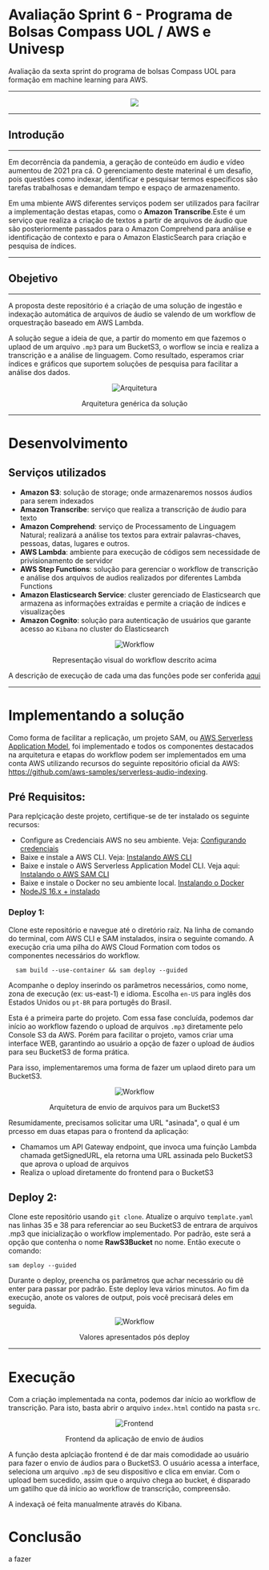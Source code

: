 # Avaliação Sprint 6 - Programa de Bolsas Compass UOL / AWS e Univesp

Avaliação da sexta sprint do programa de bolsas Compass UOL para formação em machine learning para AWS.

***
<div style="text-align:center;"><img src="./src/img/GRUPO_1.png" style="max-width:90%;"></div>

***
## Introdução
***
Em decorrência da pandemia, a geração de conteúdo em áudio e vídeo aumentou de 2021 pra cá. O gerenciamento deste materinal é um desafio, pois questões como indexar, identificar e pesquisar termos específicos são tarefas trabalhosas e demandam tempo e espaço de armazenamento.

Em uma mbiente AWS diferentes serviços podem ser utilizados para facilrar a implementação destas etapas, como o **Amazon Transcribe**.Este é um serviço que realiza a criação de textos a partir de arquivos de áudio que são posteriormente passados para o Amazon Comprehend para análise e identificação de contexto e para o Amazon ElasticSearch para criação e pesquisa de índices.

***

## Obejetivo
***
A proposta deste repositório é a criação de uma solução de ingestão e indexação automática de arquivos de áudio se valendo de um workflow de orquestração baseado em AWS Lambda.

A solução segue a ideia de que, a partir do momento em que fazemos o uplaod de um arquivo `.mp3` para um BucketS3, o worflow se incia e realiza a transcrição e a análise de linguagem.
Como resultado, esperamos criar índices e gráficos que suportem soluções de pesquisa para facilitar a análise dos dados.
<div style="text-align:center;">
  <img src="./src/img/indexaudios.jpg" alt="Arquitetura"  style="max-width:90%;">
  <p>Arquitetura genérica da solução</p>
</div>

***
# Desenvolvimento
## Serviços utilizados
  * **Amazon S3**: solução de storage; onde armazenaremos nossos áudios para serem indexados
  * **Amazon Transcribe**: serviço que realiza a transcrição de áudio para texto
  * **Amazon Comprehend**: serviço de Processamento de Linguagem Natural; realizará a análise tos textos para extrair palavras-chaves, pessoas, datas, lugares e outros.
  * **AWS Lambda**: ambiente para execução de códigos sem necessidade de privisionamento de servidor
  * **AWS Step Functions**: solução para gerenciar o workflow de transcrição e análise dos arquivos de audios realizados por diferentes Lambda Functions
  * **Amazon Elasticsearch Service**: cluster gerenciado de Elasticsearch que armazena as informações extraídas e permite a criação de índices e visualizações
  * **Amazon Cognito**: solução para autenticação de usuários que garante acesso ao `Kibana` no cluster do Elasticsearch

<div style="text-align:center;">
  <img src="./src/img/workflow.jpg" alt="Workflow" style="max-width:60%;">
  <p>Representação visual do workflow descrito acima</p>
</div>

A descrição de execução de cada uma das funções pode ser conferida [aqui](https://aws.amazon.com/pt/blogs/aws-brasil/indexando-audios-com-amazon-transcribe-amazon-comprehend-e-elasticsearch/)

***
# Implementando a solução

Como forma de facilitar a replicação, um projeto SAM, ou [AWS Serverless Application Model](https://aws.amazon.com/pt/serverless/sam/), foi implementado e todos os componentes destacados na arquitetura e etapas do workflow podem ser implementados em uma conta AWS utilizando recursos do seguinte repositório oficial da AWS: https://github.com/aws-samples/serverless-audio-indexing.

## Pré Requisitos:
Para replçicação deste projeto, certifique-se de ter instalado os seguinte recursos:

  - Configure as Credenciais AWS no seu ambiente. Veja: [Configurando credenciais](https://docs.aws.amazon.com/cli/latest/userguide/cli-configure-files.html)
  - Baixe e instale a AWS CLI. Veja: [Instalando AWS CLI](https://docs.aws.amazon.com/cli/latest/userguide/cli-chap-install.html)
  - Baixe e instale o AWS Serverless Application Model CLI. Veja aqui: [Instalando o AWS SAM CLI](https://docs.aws.amazon.com/serverless-application-model/latest/developerguide/serverless-sam-cli-install.html)
  - Baixe e instale o Docker no seu ambiente local. [Instalando o Docker](https://www.docker.com/products/docker-desktop)
  - [NodeJS 16.x + instalado](https://nodejs.org/en/download/)

### Deploy 1:
Clone este repositório e navegue até o diretório raíz. Na linha de comando do terminal, com AWS CLI e SAM instalados, insira o seguinte comando.
A execução cria uma pilha do AWS Cloud Formation com todos os componentes necessários do workflow.
```
  sam build --use-container && sam deploy --guided
```
Acompanhe o deploy inserindo os parâmetros necessários, como nome, zona de execução (ex: us-east-1) e idioma. Escolha `en-US` para inglês dos Estados Unidos ou `pt-BR` para portugês do Brasil.

Esta é a primeira parte do projeto. Com essa fase concluída, podemos dar início ao workflow fazendo o upload de arquivos `.mp3` diretamente pelo Console S3 da AWS. Porém para facilitar o projeto, vamos criar uma interface WEB, garantindo ao usuário a opção de fazer o upload de áudios para seu BucketS3 de forma prática.

Para isso, implementaremos uma forma de fazer um uplaod direto para um BucketS3.
<div style="text-align:center;">
  <img src="./src/img/s3-2.png" alt="Workflow" style="max-width:80%;">
  <p>Arquitetura de envio de arquivos para um BucketS3</p>
</div>
Resumidamente, precisamos solicitar uma URL "asinada", o qual é um prcesso em duas etapas para o frontend da aplicação:

- Chamamos um API Gateway endpoint, que invoca uma fuinção Lambda chamada getSignedURL, ela retorna uma URL assinada pelo BucketS3 que aprova o upload de arquivos
- Realiza o upload diretamente do frontend para o BucketS3

## Deploy 2:

Clone este repositório usando `git clone`.
Atualize o arquivo `template.yaml` nas linhas 35 e 38 para referenciar ao seu BucketS3 de entrara de arquivos .mp3 que inicialização o workflow implementado. Por padrão, este será a opção que contenha o nome **RawS3Bucket** no nome.
Então execute o comando:
```
sam deploy --guided
```
Durante o deploy, preencha os parâmetros que achar necessário ou dê enter para passar por padrão.
Este deploy leva vários minutos. Ao fim da execução, anote os valores de output, pois você precisará deles em seguida.
<div style="text-align:center;">
  <img src="./src/img/s3-3.png" alt="Workflow" style="max-width:80%;">
  <p>Valores apresentados pós deploy</p>
</div>

***
# Execução
Com a criação implementada na conta, podemos dar início ao workflow de transcrição. Para isto, basta abrir o arquivo `index.html` contido na pasta `src`.

<div style="text-align:center;">
  <img src="./src/img/webpage.png" alt="Frontend" style="max-width:80%;">
  <p>Frontend da aplicação de envio de áudios</p>
</div>

A função desta aplciação frontend é de dar mais comodidade ao usuário para fazer o envio de áudios para o BucketS3.
O usuário acessa a interface, seleciona um arquivo `.mp3` de seu dispositivo e clica em enviar. Com o upload bem sucedido, assim que o arquivo chega ao bucket, é disparado um gatilho que dá início ao workflow de transcrição, compreensão.

A indexaçã oé feita manualmente através do Kibana.

# Conclusão
a fazer